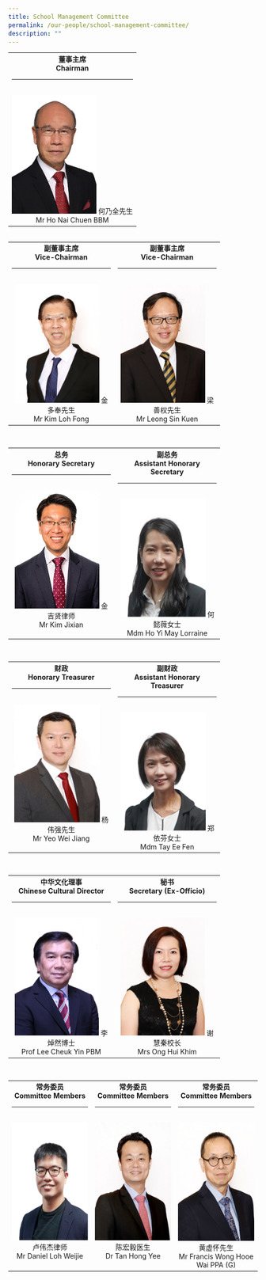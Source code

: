 ```yaml
---
title: School Management Committee
permalink: /our-people/school-management-committee/
description: ""
---
```

<table align="center" style="margin: 0px auto;">
<tbody>
<tr>
<td valign="top" colspan="2" align="center" ><b>董事主席<br>Chairman<br></b>
<hr>
<br>
<img style="width: 171px; height: 240px;" alt="01_ Mr Ho Nai Chuen.jpg" width="100%" src="/images/SMC/Mr Ho Nai Chuen.jpeg">
何乃全先生<br>Mr Ho Nai Chuen BBM
</td>
</tr>
</tbody>
</table>
<br>
<table>
<tbody>
<tr>
<td width="200px" valign="top" align="center" ><b>副董事主席<br>Vice-Chairman<br></b>
<hr>
<br>
<img style="width: 171px; height: 240px;" alt="02_Mr Kim Loh Fong.jpg" width="100%" src="/images/SMC/02_Mr Kim Loh Fong.jpg">
金多奉先生<br><span style="font-weight: normal;">Mr Kim Loh Fong
</span>
</td>
<td width="200px" valign="top" align="center" ><b>副董事主席<br>Vice-Chairman<br></b>
<hr>
<br>
<img style="width: 171px; height: 240px;"  alt="03_Mr Chris Leong Sin Kuen.jpg" width="100%" src="/images/SMC/03_Mr Chris Leong Sin Kuen.jpg">
梁善权先生<br><span style="font-weight: normal;">Mr Leong Sin Kuen
</span>
</td>
</tr>
</tbody>
</table>
<br>
<table >
<tbody>
<tr>
<td width="200px" valign="top" align="center" ><b>总务<br>Honorary Secretary<br></b>
<hr>
<br>
<img style="width: 171px; height: 239px;"  alt="Mr Kim Jixian.jpg" width="100%" src="/images/SMC/Mr Kim Jixian.jpg">
金吉贤律师<br><span style="font-weight: normal;">Mr Kim Jixian
</span>
</td>
<td width="200px" valign="top" align="center" ><b>副总务<br>Assistant Honorary Secretary<br></b>
<hr>
<br>
<img style="width: 173px; height: 239px;"  alt="Mdm Ho Yi May Lorraine.jpg" width="100%" src="/images/SMC/Mdm Ho Yi May Lorraine.jpeg">
何懿薇女士<br><span style="font-weight: normal;">Mdm Ho Yi May Lorraine
</span>
</td>
</tr>
</tbody>
</table>
<br>
<table >
<tbody>
<tr>
<td width="200px" valign="top" align="center" ><b>财政<br>Honorary Treasurer<br></b>
<hr>
<br>
<img style="width: 173px; height: 239px;"  alt="07_Mr Yeo Weijiang.jpg" width="100%" src="/images/SMC/07_Mr Yeo Weijiang.jpg">
杨伟强先生<br><span style="font-weight: normal;">Mr Yeo Wei Jiang
</span>
</td>
<td width="200px" valign="top" align="center" ><b>副财政<br>Assistant Honorary Treasurer<br></b>
<hr>
<br>
<img style="width: 173px; height: 239px;"  alt="Mdm Tay Ee Fen.jpg" width="100%" src="/images/SMC/Mdm Tay Ee Fen.jpeg">
郑依芬女士<br><span style="font-weight: normal;">Mdm Tay Ee Fen
</span>
</td>
</tr>
</tbody>
</table>
<br>
<table >
<tbody>
<tr>
<td width="200px" valign="top" align="center" ><b>中华文化理事<br>Chinese Cultural Director<br></b>
<hr>
<br>
<img style="width: 170px; height: 238px;"  alt="08_Prof Lee Cheul Yin.jpg" width="100%" src="/images/SMC/08_Prof Lee Cheul Yin.jpg">
李焯然博士<br><span style="font-weight: normal;">Prof Lee Cheuk Yin PBM
</span>
</td>
<td width="200px" valign="top" align="center" ><b>秘书<br>Secretary (Ex-Officio)<br></b>
<hr>
<br>
<img style="width: 170px; height: 238px;"  alt="29A_ Mrs Ong Hui Khim.jpg" width="100%" src="/images/SMC/29A_ Mrs Ong Hui Khim.jpg">
谢慧秦校长<br><span style="font-weight: normal;">Mrs Ong Hui Khim
</span>
</td>
</tr>
</tbody>
</table>
<br>
<table>
<tbody>
<tr>
<td width="200px" valign="top" align="center" ><b>常务委员<br>Committee Members<br></b>
<hr>
<br>
<img style="width: 170px; height: 238px;"  alt="09_Mr Daniel Loh Wei Jie.jpg" width="100%" src="/images/SMC/Mr Daniel Loh Wei Jie.jpeg">
卢伟杰律师<br><span style="font-weight: normal;">Mr Daniel Loh Weijie
</span>
</td>
<td width="200px" valign="top" align="center" ><b>常务委员<br>Committee Members<br></b>
<hr>
<br>
<img style="width: 171px; height: 238px;"  alt="10_ Dr Tan Hong Yee.jpg" width="100%" src="/images/SMC/10_ Dr Tan Hong Yee.jpg">
陈宏毅医生<br><span style="font-weight: normal;">Dr Tan Hong Yee
</span>
</td>
<td width="200px" valign="top" align="center" ><b>常务委员<br>Committee Members<br></b>
<hr>
<br>
<img style="width: 171px; height: 239px;"  alt="04_Mr Francis Wong Hooe Wai.jpg" width="100%" src="/images/SMC/04_Mr Francis Wong Hooe Wai.jpg">
黄虚怀先生<br><span style="font-weight: normal;">Mr Francis Wong Hooe Wai PPA (G)
</span>
</td>
</tr>
</tbody>
</table>